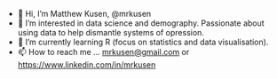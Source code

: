 - 👋 Hi, I’m Matthew Kusen, @mrkusen 
- 👀 I’m interested in data science and demography. Passionate about using data to help dismantle systems of opression.
- 🌱 I’m currently learning R (focus on statistics and data visualisation).
- 📫 How to reach me ... mrkusen@gmail.com or https://www.linkedin.com/in/mrkusen 

<!---
mrkusen/mrkusen is a ✨ special ✨ repository because its `README.md` (this file) appears on your GitHub profile.
You can click the Preview link to take a look at your changes.
--->
